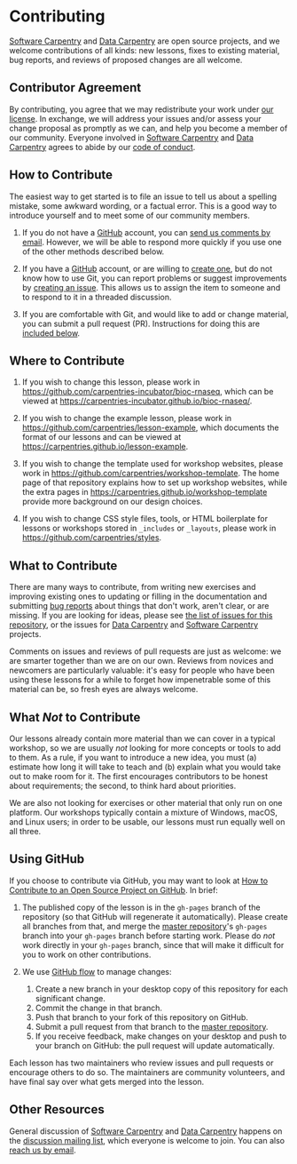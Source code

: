 # Contributing

[Software Carpentry][swc-site] and [Data Carpentry][dc-site] are open source projects,
and we welcome contributions of all kinds:
new lessons,
fixes to existing material,
bug reports,
and reviews of proposed changes are all welcome.

## Contributor Agreement

By contributing,
you agree that we may redistribute your work under [our license](LICENSE.md).
In exchange,
we will address your issues and/or assess your change proposal as promptly as we can,
and help you become a member of our community.
Everyone involved in [Software Carpentry][swc-site] and [Data Carpentry][dc-site]
agrees to abide by our [code of conduct](CODE_OF_CONDUCT.md).

## How to Contribute

The easiest way to get started is to file an issue
to tell us about a spelling mistake,
some awkward wording,
or a factual error.
This is a good way to introduce yourself
and to meet some of our community members.

1. If you do not have a [GitHub][github] account,
   you can [send us comments by email][contact].
   However,
   we will be able to respond more quickly if you use one of the other methods described below.

2. If you have a [GitHub][github] account,
   or are willing to [create one][github-join],
   but do not know how to use Git,
   you can report problems or suggest improvements by [creating an issue][issues].
   This allows us to assign the item to someone
   and to respond to it in a threaded discussion.

3. If you are comfortable with Git,
   and would like to add or change material,
   you can submit a pull request (PR).
   Instructions for doing this are [included below](#using-github).

## Where to Contribute

1. If you wish to change this lesson,
   please work in <https://github.com/carpentries-incubator/bioc-rnaseq>,
   which can be viewed at <https://carpentries-incubator.github.io/bioc-rnaseq/>.

2. If you wish to change the example lesson,
   please work in <https://github.com/carpentries/lesson-example>,
   which documents the format of our lessons
   and can be viewed at <https://carpentries.github.io/lesson-example>.

3. If you wish to change the template used for workshop websites,
   please work in <https://github.com/carpentries/workshop-template>.
   The home page of that repository explains how to set up workshop websites,
   while the extra pages in <https://carpentries.github.io/workshop-template>
   provide more background on our design choices.

4. If you wish to change CSS style files, tools,
   or HTML boilerplate for lessons or workshops stored in `_includes` or `_layouts`,
   please work in <https://github.com/carpentries/styles>.

## What to Contribute

There are many ways to contribute,
from writing new exercises and improving existing ones
to updating or filling in the documentation
and submitting [bug reports][issues]
about things that don't work, aren't clear, or are missing.
If you are looking for ideas,
please see [the list of issues for this repository][issues],
or the issues for [Data Carpentry][dc-issues]
and [Software Carpentry][swc-issues] projects.

Comments on issues and reviews of pull requests are just as welcome:
we are smarter together than we are on our own.
Reviews from novices and newcomers are particularly valuable:
it's easy for people who have been using these lessons for a while
to forget how impenetrable some of this material can be,
so fresh eyes are always welcome.

## What _Not_ to Contribute

Our lessons already contain more material than we can cover in a typical workshop,
so we are usually _not_ looking for more concepts or tools to add to them.
As a rule,
if you want to introduce a new idea,
you must (a) estimate how long it will take to teach
and (b) explain what you would take out to make room for it.
The first encourages contributors to be honest about requirements;
the second, to think hard about priorities.

We are also not looking for exercises or other material that only run on one platform.
Our workshops typically contain a mixture of Windows, macOS, and Linux users;
in order to be usable,
our lessons must run equally well on all three.

## Using GitHub

If you choose to contribute via GitHub,
you may want to look at
[How to Contribute to an Open Source Project on GitHub][how-contribute].
In brief:

1. The published copy of the lesson is in the `gh-pages` branch of the repository
   (so that GitHub will regenerate it automatically).
   Please create all branches from that,
   and merge the [master repository][repo]'s `gh-pages` branch into your `gh-pages` branch
   before starting work.
   Please do _not_ work directly in your `gh-pages` branch,
   since that will make it difficult for you to work on other contributions.

2. We use [GitHub flow][github-flow] to manage changes:
   1. Create a new branch in your desktop copy of this repository for each significant change.
   2. Commit the change in that branch.
   3. Push that branch to your fork of this repository on GitHub.
   4. Submit a pull request from that branch to the [master repository][repo].
   5. If you receive feedback,
      make changes on your desktop and push to your branch on GitHub:
      the pull request will update automatically.

Each lesson has two maintainers who review issues and pull requests
or encourage others to do so.
The maintainers are community volunteers,
and have final say over what gets merged into the lesson.

## Other Resources

General discussion of [Software Carpentry][swc-site] and [Data Carpentry][dc-site]
happens on the [discussion mailing list][discuss-list],
which everyone is welcome to join.
You can also [reach us by email][contact].

[contact]: mailto:admin@software-carpentry.org
[dc-issues]: https://github.com/issues?q=user%3Adatacarpentry
[dc-lessons]: https://datacarpentry.org/lessons/
[dc-site]: https://datacarpentry.org/
[discuss-list]: https://lists.software-carpentry.org/listinfo/discuss
[github]: https://github.com
[github-flow]: https://guides.github.com/introduction/flow/
[github-join]: https://github.com/join
[how-contribute]: https://egghead.io/series/how-to-contribute-to-an-open-source-project-on-github
[issues]: https://github.com/carpentries-incubator/bioc-rnaseq/issues/
[repo]: https://github.com/carpentries-incubator/bioc-rnaseq/
[swc-issues]: https://github.com/issues?q=user%3Aswcarpentry
[swc-lessons]: https://software-carpentry.org/lessons/
[swc-site]: https://software-carpentry.org/

